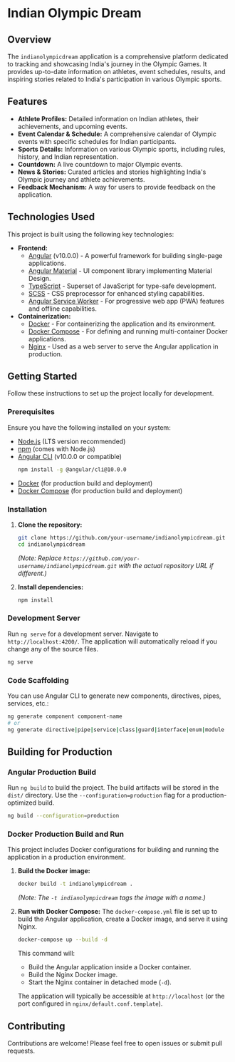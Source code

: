 # Indian Olympic Dream

## Overview

The `indianolympicdream` application is a comprehensive platform dedicated to tracking and showcasing India's journey in the Olympic Games. It provides up-to-date information on athletes, event schedules, results, and inspiring stories related to India's participation in various Olympic sports.

## Features

*   **Athlete Profiles:** Detailed information on Indian athletes, their achievements, and upcoming events.
*   **Event Calendar & Schedule:** A comprehensive calendar of Olympic events with specific schedules for Indian participants.
*   **Sports Details:** Information on various Olympic sports, including rules, history, and Indian representation.
*   **Countdown:** A live countdown to major Olympic events.
*   **News & Stories:** Curated articles and stories highlighting India's Olympic journey and athlete achievements.
*   **Feedback Mechanism:** A way for users to provide feedback on the application.

## Technologies Used

This project is built using the following key technologies:

*   **Frontend:**
    *   [Angular](https://angular.io/) (v10.0.0) - A powerful framework for building single-page applications.
    *   [Angular Material](https://material.angular.io/) - UI component library implementing Material Design.
    *   [TypeScript](https://www.typescriptlang.org/) - Superset of JavaScript for type-safe development.
    *   [SCSS](https://sass-lang.com/) - CSS preprocessor for enhanced styling capabilities.
    *   [Angular Service Worker](https://angular.io/guide/service-worker-intro) - For progressive web app (PWA) features and offline capabilities.
*   **Containerization:**
    *   [Docker](https://www.docker.com/) - For containerizing the application and its environment.
    *   [Docker Compose](https://docs.docker.com/compose/) - For defining and running multi-container Docker applications.
    *   [Nginx](https://www.nginx.com/) - Used as a web server to serve the Angular application in production.

## Getting Started

Follow these instructions to set up the project locally for development.

### Prerequisites

Ensure you have the following installed on your system:

*   [Node.js](https://nodejs.org/en/) (LTS version recommended)
*   [npm](https://www.npmjs.com/) (comes with Node.js)
*   [Angular CLI](https://angular.io/cli) (v10.0.0 or compatible)
    ```bash
    npm install -g @angular/cli@10.0.0
    ```
*   [Docker](https://docs.docker.com/get-docker/) (for production build and deployment)
*   [Docker Compose](https://docs.docker.com/compose/install/) (for production build and deployment)

### Installation

1.  **Clone the repository:**
    ```bash
    git clone https://github.com/your-username/indianolympicdream.git
    cd indianolympicdream
    ```
    *(Note: Replace `https://github.com/your-username/indianolympicdream.git` with the actual repository URL if different.)*

2.  **Install dependencies:**
    ```bash
    npm install
    ```

### Development Server

Run `ng serve` for a development server. Navigate to `http://localhost:4200/`. The application will automatically reload if you change any of the source files.

```bash
ng serve
```

### Code Scaffolding

You can use Angular CLI to generate new components, directives, pipes, services, etc.:

```bash
ng generate component component-name
# or
ng generate directive|pipe|service|class|guard|interface|enum|module
```

## Building for Production

### Angular Production Build

Run `ng build` to build the project. The build artifacts will be stored in the `dist/` directory. Use the `--configuration=production` flag for a production-optimized build.

```bash
ng build --configuration=production
```

### Docker Production Build and Run

This project includes Docker configurations for building and running the application in a production environment.

1.  **Build the Docker image:**
    ```bash
    docker build -t indianolympicdream .
    ```
    *(Note: The `-t indianolympicdream` tags the image with a name.)*

2.  **Run with Docker Compose:**
    The `docker-compose.yml` file is set up to build the Angular application, create a Docker image, and serve it using Nginx.

    ```bash
    docker-compose up --build -d
    ```
    This command will:
    *   Build the Angular application inside a Docker container.
    *   Build the Nginx Docker image.
    *   Start the Nginx container in detached mode (`-d`).

    The application will typically be accessible at `http://localhost` (or the port configured in `nginx/default.conf.template`).

## Contributing

Contributions are welcome! Please feel free to open issues or submit pull requests.
